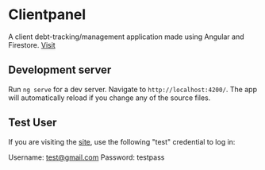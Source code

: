 # Clientpanel

A client debt-tracking/management application made using Angular and Firestore. [Visit](https://clientpanalprod-8c66a.firebaseapp.com/)

## Development server

Run `ng serve` for a dev server. Navigate to `http://localhost:4200/`. The app will automatically reload if you change any of the source files.

## Test User

If you are visiting the [site](https://clientpanalprod-8c66a.firebaseapp.com/), use the following "test" credential to log in: 

Username: test@gmail.com
Password: testpass


